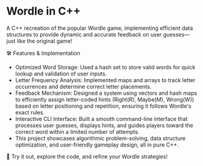 # Wordle in C++
A C++ recreation of the popular Wordle game, implementing efficient data structures to provide dynamic and accurate feedback on user guesses—just like the original game!

🛠 Features & Implementation
- Optimized Word Storage: Used a hash set to store valid words for quick lookup and validation of user inputs.
- Letter Frequency Analysis: Implemented maps and arrays to track letter occurrences and determine correct letter placements.
- Feedback Mechanism: Designed a system using vectors and hash maps to efficiently assign letter-coded hints (Right(R), Maybe(M), Wrong(W)) based on letter positioning and repetition, ensuring it follows Wordle's exact   rules.
- Interactive CLI Interface: Built a smooth command-line interface that processes user guesses, displays hints, and guides players toward the correct word within a limited number of attempts.
- This project showcases algorithmic problem-solving, data structure optimization, and user-friendly gameplay design, all in pure C++.

🔹 Try it out, explore the code, and refine your Wordle strategies!
